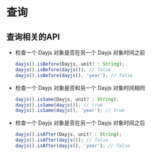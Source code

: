 # 查询

## 查询相关的API

  - 检查一个 Dayjs 对象是否在另一个 Dayjs 对象时间之前

    ```js
    dayjs().isBefore(Dayjs, unit? : String);
    dayjs().isBefore(dayjs()); // false
    dayjs().isBefore(dayjs(), 'year'); // false
    ```

  - 检查一个 Dayjs 对象是否和另一个 Dayjs 对象时间相同

    ```js
    dayjs().isSame(Dayjs, unit? : String);
    dayjs().isSame(dayjs()); // true
    dayjs().isSame(dayjs(), 'year'); // true

    ```

  - 检查一个 Dayjs 对象是否在另一个 Dayjs 对象时间之后

    ```js
    dayjs().isAfter(Dayjs, unit? : String);
    dayjs().isAfter(dayjs()); // false
    dayjs().isAfter(dayjs(), 'year'); // false
    ```

